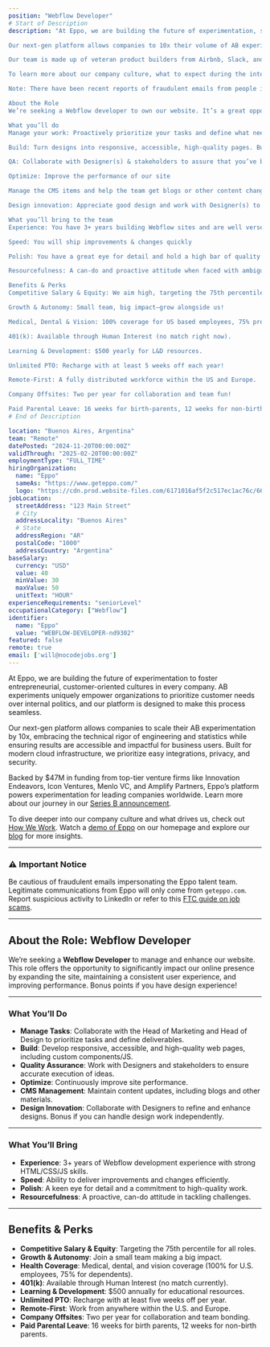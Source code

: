 ```yaml
---
position: "Webflow Developer"
# Start of Description
description: "At Eppo, we are building the future of experimentation, so that every company can have an entrepreneurial, customer oriented culture. We believe that AB experiments uniquely put customers at the center of product decisions instead of political processes.

Our next-gen platform allows companies to 10x their volume of AB experiments by embracing the full technical rigor of engineering and statistics while focusing intensely on the evangelism of results and accessibility to business users. We are built for the modern cloud infrastructure, with easy integrations and an emphasis on privacy and security.

Our team is made up of veteran product builders from Airbnb, Slack, and Snowflake, and our product is powering experimentation at some of top companies around the world. We’ve raised over $47M funding backed by top-tier venture firms like Innovation Endeavors, Icon Ventures, Menlo VC, and Amplify Partners. See our Series B announcement here.

To learn more about our company culture, what to expect during the interview process, and what drives us here at Eppo, check out How We Work. You can also watch a demo of Eppo on our homepage and read more on our blog!

Note: There have been recent reports of fraudulent emails from people impersonating the Eppo talent team. All legitimate correspondence from Eppo will come only from geteppo.com. Anything else should be reported to LinkedIn as a scam. For more information on these fake job scams, you can see this resource from the FTC: https://consumer.ftc.gov/consumer-alerts/2023/08/scammers-impersonate-well-known-companies-recruit-fake-jobs-linkedin-and-other-job-platforms

About the Role
We’re seeking a Webflow developer to own our website. It’s a great opportunity to make impact by expanding our site, upholding a strong & consistent user experience, and improve site performance. Bonus points if you also know how to design websites.

What you’ll do
Manage your work: Proactively prioritize your tasks and define what needs to be done with help from Head of Marketing and Head of Design

Build: Turn designs into responsive, accessible, high-quality pages. Build custom components/JS, help others self-serve if need to.

QA: Collaborate with Designer(s) & stakeholders to assure that you’ve built to the intended ideas

Optimize: Improve the performance of our site

Manage the CMS items and help the team get blogs or other content changed

Design innovation: Appreciate good design and work with Designer(s) to push our thinking & polish. Even better if you can handle design work.

What you’ll bring to the team
Experience: You have 3+ years building Webflow sites and are well versed in HTML/CSS/JS

Speed: You will ship improvements & changes quickly

Polish: You have a great eye for detail and hold a high bar of quality

Resourcefulness: A can-do and proactive attitude when faced with ambiguous challenges.

Benefits & Perks
Competitive Salary & Equity: We aim high, targeting the 75th percentile for all roles.

Growth & Autonomy: Small team, big impact—grow alongside us!

Medical, Dental & Vision: 100% coverage for US based employees, 75% premium coverage for dependents.

401(k): Available through Human Interest (no match right now).

Learning & Development: $500 yearly for L&D resources.

Unlimited PTO: Recharge with at least 5 weeks off each year!

Remote-First: A fully distributed workforce within the US and Europe.

Company Offsites: Two per year for collaboration and team fun!

Paid Parental Leave: 16 weeks for birth-parents, 12 weeks for non-birth parents."
# End of Description

location: "Buenos Aires, Argentina"
team: "Remote"
datePosted: "2024-11-20T00:00:00Z"
validThrough: "2025-02-20T00:00:00Z"
employmentType: "FULL_TIME"
hiringOrganization: 
  name: "Eppo"
  sameAs: "https://www.geteppo.com/"
  logo: "https://cdn.prod.website-files.com/6171016af5f2c517ec1ac76c/66560f5252e5a5a68f9c0d29_eppo-logo.svg"
jobLocation:
  streetAddress: "123 Main Street"  
  # City
  addressLocality: "Buenos Aires"
  # State   
  addressRegion: "AR"
  postalCode: "1000"
  addressCountry: "Argentina"
baseSalary:
  currency: "USD"
  value: 40
  minValue: 30  
  maxValue: 50
  unitText: "HOUR"
experienceRequirements: "seniorLevel"
occupationalCategory: ["Webflow"]
identifier:
  name: "Eppo"
  value: "WEBFLOW-DEVELOPER-nd9302"
featured: false
remote: true
email: ['will@nocodejobs.org']
---
```



At Eppo, we are building the future of experimentation to foster entrepreneurial, customer-oriented cultures in every company. AB experiments uniquely empower organizations to prioritize customer needs over internal politics, and our platform is designed to make this process seamless.  

Our next-gen platform allows companies to scale their AB experimentation by 10x, embracing the technical rigor of engineering and statistics while ensuring results are accessible and impactful for business users. Built for modern cloud infrastructure, we prioritize easy integrations, privacy, and security.  

Backed by $47M in funding from top-tier venture firms like Innovation Endeavors, Icon Ventures, Menlo VC, and Amplify Partners, Eppo’s platform powers experimentation for leading companies worldwide. Learn more about our journey in our [Series B announcement](#).  

To dive deeper into our company culture and what drives us, check out [How We Work](#). Watch a [demo of Eppo](#) on our homepage and explore our [blog](#) for more insights.  

---

### ⚠️ **Important Notice**  
Be cautious of fraudulent emails impersonating the Eppo talent team. Legitimate communications from Eppo will only come from `geteppo.com`. Report suspicious activity to LinkedIn or refer to this [FTC guide on job scams](https://consumer.ftc.gov/consumer-alerts/2023/08/scammers-impersonate-well-known-companies-recruit-fake-jobs-linkedin-and-other-job-platforms).  

---

## About the Role: Webflow Developer  

We’re seeking a **Webflow Developer** to manage and enhance our website. This role offers the opportunity to significantly impact our online presence by expanding the site, maintaining a consistent user experience, and improving performance. Bonus points if you have design experience!  

---

### What You’ll Do  

- **Manage Tasks**: Collaborate with the Head of Marketing and Head of Design to prioritize tasks and define deliverables.  
- **Build**: Develop responsive, accessible, and high-quality web pages, including custom components/JS.  
- **Quality Assurance**: Work with Designers and stakeholders to ensure accurate execution of ideas.  
- **Optimize**: Continuously improve site performance.  
- **CMS Management**: Maintain content updates, including blogs and other materials.  
- **Design Innovation**: Collaborate with Designers to refine and enhance designs. Bonus if you can handle design work independently.  

---

### What You’ll Bring  

- **Experience**: 3+ years of Webflow development experience with strong HTML/CSS/JS skills.  
- **Speed**: Ability to deliver improvements and changes efficiently.  
- **Polish**: A keen eye for detail and a commitment to high-quality work.  
- **Resourcefulness**: A proactive, can-do attitude in tackling challenges.  

---

## Benefits & Perks  

- **Competitive Salary & Equity**: Targeting the 75th percentile for all roles.  
- **Growth & Autonomy**: Join a small team making a big impact.  
- **Health Coverage**: Medical, dental, and vision coverage (100% for U.S. employees, 75% for dependents).  
- **401(k)**: Available through Human Interest (no match currently).  
- **Learning & Development**: $500 annually for educational resources.  
- **Unlimited PTO**: Recharge with at least five weeks off per year.  
- **Remote-First**: Work from anywhere within the U.S. and Europe.  
- **Company Offsites**: Two per year for collaboration and team bonding.  
- **Paid Parental Leave**: 16 weeks for birth parents, 12 weeks for non-birth parents.  
